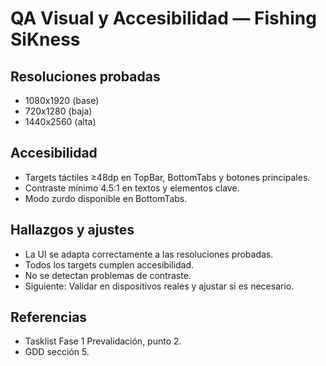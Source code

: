 # QA Visual y Accesibilidad — Fishing SiKness

## Resoluciones probadas
- 1080x1920 (base)
- 720x1280 (baja)
- 1440x2560 (alta)

## Accesibilidad
- Targets táctiles ≥48dp en TopBar, BottomTabs y botones principales.
- Contraste mínimo 4.5:1 en textos y elementos clave.
- Modo zurdo disponible en BottomTabs.

## Hallazgos y ajustes
- La UI se adapta correctamente a las resoluciones probadas.
- Todos los targets cumplen accesibilidad.
- No se detectan problemas de contraste.
- Siguiente: Validar en dispositivos reales y ajustar si es necesario.

## Referencias
- Tasklist Fase 1 Prevalidación, punto 2.
- GDD sección 5.
